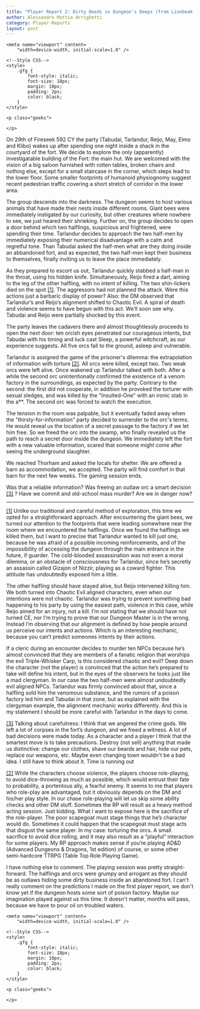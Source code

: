 ```yaml
---
title: "Player Report 2: Dirty Deeds in Dungeon's Deeps (from Lionbeak Campaign)"
author: Alessandro Mattia Arrighetti
category: Player-Reports
layout: post
---
```

<html lang="en">
  
<head>
    <meta charset="UTF-8" />
    <meta http-equiv="X-UA-Compatible" content="IE=edge" />
  
    <meta name="viewport" content=
        "width=device-width, initial-scale=1.0" />
  
    <!--Style CSS-->
    <style>
        .gfg {
            font-style: italic;
            font-size: 18px;
            margin: 10px;
            padding: 2px;
            color: black;
        }
    </style>
</head>
  
<body>
    <p class="gfg">
    </p>
  
    <p class="geeks">
    
    </p>
</body>
  
</html>


On 29th of Fireseek 592 CY the party (Tabudai, Tarlandur, Reijo, May, Elmo and Klibo) wakes up after spending one night inside a shack in the courtyard of the fort. We decide to explore the only (apparently) investigatable building of the Fort: the main hut. We are welcomed with the vision of a big saloon furnished with rotten tables, broken chairs and nothing else, except for a small staircase in the corner, which steps lead to the lower floor. Some smaller footprints of humanoid physiognomy suggest recent pedestrian traffic covering a short stretch of corridor in the lower area.   

The group descends into the darkness. The dungeon seems to host various animals that have made their nests inside different rooms. Giant bees were immediately instigated by our curiosity, but other creatures where nowhere to see, we just heared their shrieking. 
Further on, the group decides to open a door behind which two halflings, suspicious and frightened, were spending their time. Tarlandur decides to approach the two half-men by immediately exposing their numerical disadvantage with a calm and regretful tone. Than Tabudai asked the half-men what are they doing inside an abbandoned fort, and as expected, the two half-men kept their business to themselves, finally inviting us to leave the place immediately. 

As they prepared to escort us out, Tarlandur quickly stabbed a half-man in the throat, using his hidden knife. Simultaneously, Reijo fired a dart, aiming to the leg of the other halfling, with no intent of killing. The two shin-lickers died on the spot <a name="nf1"><sup>[[1]](#fn1)</sup><a>. The aggressors had not planned the attack. Were this actions just a barbaric display of power? Also: the DM observed that Tarlandur’s and Reijo’s alignment shifted to Chaotic Evil. A spiral of death and violence seems to have begun with this act. We’ll soon see why. Tabudai and Reijo were partially shocked by this event. 

The party leaves the cadavers there and almost thoughtlessly proceeds to open the next door: ten orcish eyes penetrated our courageous intents, but Tabudai with his timing and luck cast Sleep, a powerful witchcraft, as our experience suggests. All five orcs fall to the ground, asleep and vulnerable.

Tarlandur is assigned the game of the prisoner's dilemma: the extrapolation of information with torture <a name="nf2"><sup>[[2]](#fn2)</sup><a>. All orcs were killed, except two. Two weak orcs were left alive. Once wakened up Tarlandur talked with both. After a while the second orc unintentionally confirmed the existence of a venom factory in the surroundings, as expected by the party. Contrary to the second: the first did not cooperate, in addition he provoked the torturer with sexual sledges, and was killed by the "Insulted-One" with an ironic stab in the a**. The second orc was forced to watch the execution. 

The tension in the room was palpable, but it eventually faded away when the "thirsty-for-information" party decided to surrender to the orc's terms. He would reveal us the location of a secret passage to the factory if we let him free. So we freed the orc into the swamp, who finally revealed us the path to reach a secret door inside the dungeon. We immediately left the fort with a new valuable information, scared that someone might come after seeing the underground slaughter.  

We reached Thorham and asked the locals for shelter. We are offered a barn as accommodation, we accepted. The party will find comfort in that barn for the next few weeks. The gaming session ends.

Was that a reliable information? Was freeing an outlaw orc a smart decision <a name="nf3"><sup>[[3]](#fn3)</sup><a> ? Have we commit and old-school mass murder? Are we in danger now? 

---

<a name="fn1">[[1]](#nf1)</a> Unlike our traditional and careful method of exploration, this time we opted for a straightforward approach. After encountering the giant bees, we turned our attention to the footprints that were leading somewhere near the room where we encountered the halflings. Once we found the halflings we killed them, but I want to precise that Tarlandur wanted to kill just one, because he was afraid of a possible incoming reinforcements, and of the impossibility of accessing the dungeon through the main entrance in the future, if guarder. The cold-blooded assassination was not even a moral dilemma, or an obstacle of consciousness for Tarlandur, since he’s secretly an assassin called Gizajon of Nizzir, playing as a coward fighter. This attitude has undoubtedly exposed him a little. 

The other halfling should have stayed alive, but Reijo intervened killing him. We both turned into Chaotic Evil aligned characters, even when our intentions were not chaotic. Tarlandur was trying to prevent something bad happening to his party by using the easiest path, violence in this case, while Reijo aimed for an injury, not a kill. I’m not stating that we should have not turned CE, nor I’m trying to prove that our Dungeon Master is in the wrong. 
Instead I’m observing that our alignment is defined by how people around us perceive our intents and actions. Which is an interesting mechanic, because you can’t predict someones intents by their actions. 

If a cleric during an encounter decides to murder ten NPCs because he’s almost convinced that they are members of a fanatic religion that worships the evil Triple-Whisker Carp, is this considered chaotic and evil? Deep down the character (not the player) is convinced that the action he’s prepared to take will define his intent, but in the eyes of the observers he looks just like a mad clergyman. In our case the two half-men were almost undoubtedly evil aligned NPCs. Tarlandur was firmly convinced about that, since a halfling sold him the venomous substance, and the rumors of a poison factory led him and Tabudai in that zone, but as explained with the clergyman example, the alignment mechanic works differently. And this is my statement.I should be more careful with Tarlandur in the days to come. 

<a name="fn3">[[3]](#nf3)</a> Talking about carefulness: I think that we angered the crime gods. We left a lot of corpses in the fort’s dungeon, and we freed a witness. A lot of bad decisions were made today. As a character and a player I think that the smartest move is to take precautions. Destroy (not sell) anything that made us distinctive: change our clothes, shave our beards and hair, hide our pets, replace our weapons, etc. Maybe even changing town wouldn't be a bad idea. I still have to think about it. Time is running out

<a name="fn2">[[2]](#nf2)</a> While the characters choose violence, the players choose role-playing, to avoid dice-throwing as much as possible, which would entrust their fate to probability, a portentous ally, a fearful enemy. It seems to me that players who role-play are advantaged, but it obviously depends on the DM and his/her play style. In our chase role-playing will let us skip some ability checks and other DM stuff. 
Sometimes the RP will result as a heavy method acting session. Just kidding. 
What I want to expose here is the sacrifice of the role-player. The poor scapegoat must stage things that he’s character would do. Sometimes it could happen that the scapegoat must stage acts that disgust the same player. In my case: torturing the orcs. A small sacrifice to avoid dice rolling, and it may also result as a “playful” interaction for some players. 
My RP approach makes sense if you’re playing AD&D (Advanced Dungeons & Dragons, 1st edition) of course, or some other semi-hardcore TTRPG (Table Top Role Playing Game).

I have nothing else to comment. The playing session was pretty straight-forward. The halflings and orcs were grumpy and arrogant as they should be as outlaws hiding some dirty business inside an abandoned fort. 
I can't really comment on the predictions I made on the first player report, we don't know yet if the dungeon hosts some sort of poison factory. Maybe our imagination played against us this time. It doesn't matter, months will pass, because we have to pour oil on troubled waters.

<html lang="en">
  
<head>
    <meta charset="UTF-8" />
    <meta http-equiv="X-UA-Compatible" content="IE=edge" />
  
    <meta name="viewport" content=
        "width=device-width, initial-scale=1.0" />
  
    <!--Style CSS-->
    <style>
        .gfg {
            font-style: italic;
            font-size: 18px;
            margin: 10px;
            padding: 2px;
            color: black;
        }
    </style>
</head>
  
<body>
    <p class="gfg">
     </p>
  
    <p class="geeks">
    
    </p>
</body>
  
</html>
